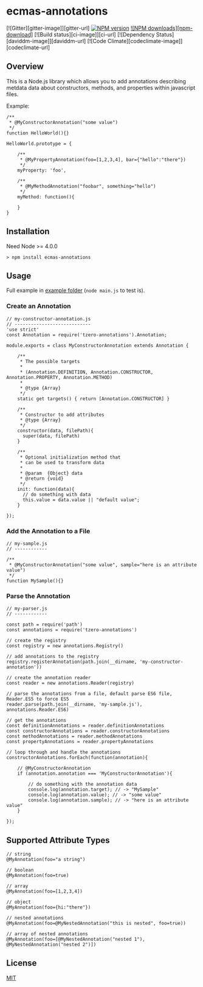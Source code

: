 # ecmas-annotations 
[![Gitter][gitter-image]][gitter-url]
[![NPM version][npm-image]][npm-url]
[![NPM downloads][npm-download]][npm-url]
[![Build status][ci-image]][ci-url]
[![Dependency Status][daviddm-image]][daviddm-url]
[![Code Climate][codeclimate-image]][codeclimate-url]

## Overview

This is a Node.js library which allows you to add annotations describing metdata data
about constructors, methods, and properties within javascript files.

Example:


    /**
     * @MyConstructorAnnotation("some value")
     */
    function HelloWorld(){}

    HelloWorld.prototype = {
        
        /**
         * @MyPropertyAnnotation(foo=[1,2,3,4], bar={"hello":"there"})
         */
        myProperty: 'foo',

        /**
         * @MyMethodAnnotation("foobar", something="hello")
         */
        myMethod: function(){

        }
    }


## Installation
Need Node >= 4.0.0

    > npm install ecmas-annotations

## Usage

Full example in [example folder](https://github.com/jaumard/ecmas-annotations/tree/master/example) (`node main.js` to test is). 

### Create an Annotation

    // my-constructor-annotation.js
    // ----------------------------
    'use strict'
    const Annotation = require('tzero-annotations').Annotation;

    module.exports = class MyConstructorAnnotation extends Annotation {

        /**
         * The possible targets
         *
         * (Annotation.DEFINITION, Annotation.CONSTRUCTOR, Annotation.PROPERTY, Annotation.METHOD)
         *
         * @type {Array}
         */
        static get targets() { return [Annotation.CONSTRUCTOR] }

        /**
         * Constructor to add attributes
         * @type {Array}
         */
        constructor(data, filePath){
          super(data, filePath)
        }
        
        /**
         * Optional initialization method that
         * can be used to transform data
         *
         * @param  {Object} data
         * @return {void}
         */
        init: function(data){
          // do something with data
          this.value = data.value || "default value";
        }
        
    });


### Add the Annotation to a File

    // my-sample.js
    // ------------

    /**
     * @MyConstructorAnnotation("some value", sample="here is an attribute value")
     */
    function MySample(){}

### Parse the Annotation

    // my-parser.js
    // ------------

    const path = require('path')
    const annotations = require('tzero-annotations')

    // create the registry
    const registry = new annotations.Registry()

    // add annotations to the registry
    registry.registerAnnotation(path.join(__dirname, 'my-constructor-annotation'))

    // create the annotation reader
    const reader = new annotations.Reader(registry)

    // parse the annotations from a file, default parse ES6 file, Reader.ES5 to force ES5
    reader.parse(path.join(__dirname, 'my-sample.js'), annotations.Reader.ES6)

    // get the annotations
    const definitionAnnotations = reader.definitionAnnotations
    const constructorAnnotations = reader.constructorAnnotations
    const methodAnnotations = reader.methodAnnotations
    const propertyAnnotations = reader.propertyAnnotations

    // loop through and handle the annotations
    constructorAnnotations.forEach(function(annotation){

        // @MyConstructorAnnotation
        if (annotation.annotation === 'MyConstructorAnnotation'){

            // do something with the annotation data
            console.log(annotation.target); // -> "MySample"
            console.log(annotation.value); // -> "some value"
            console.log(annotation.sample); // -> "here is an attribute value"
        }

    });

## Supported Attribute Types

    // string
    @MyAnnotation(foo="a string")

    // boolean
    @MyAnnotation(foo=true)

    // array
    @MyAnnotation(foo=[1,2,3,4])

    // object
    @MyAnnotation(foo={hi:"there"})

    // nested annotations
    @MyAnnotation(foo=@MyNestedAnnotation("this is nested", foo=true))

    // array of nested annotations
    @MyAnnotation(foo=[@MyNestedAnnotation("nested 1"), @MyNestedAnnotation("nested 2")])

## License
[MIT](https://github.com/jaumard/ecmas-annotations/blob/master/LICENSE)

[npm-image]: https://img.shields.io/npm/v/ecmas-annotations.svg?style=flat-square
[npm-url]: https://npmjs.org/package/tzero-annotations

